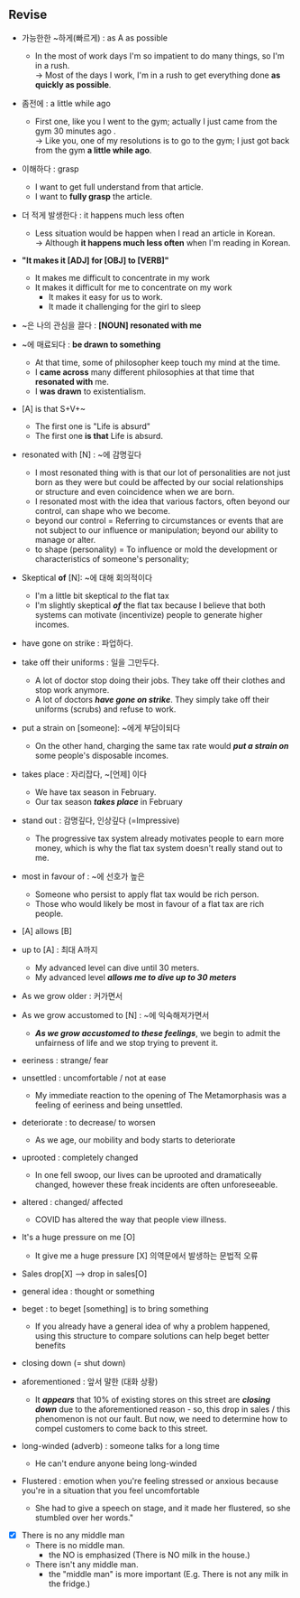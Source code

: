 ## Revise 

- 가능한한 ~하게(빠르게) : as A as possible  
    - In the most of work days I'm so impatient to do many things, so I'm in a rush.  
    -> Most of the days I work, I'm in a rush to get everything done **as quickly as possible**.

- 좀전에 : a little while ago  
    - First one, like you I went to the gym; actually I just came from the gym 30 minutes ago .  
    -> Like you, one of my resolutions is to go to the gym; I just got back from the gym **a little while ago**. 

- 이해하다 : grasp
    - I want to get full understand from that article.
    - I want to **fully grasp** the article.


- 더 적게 발생한다 : it happens much less often
    - Less situation would be happen when I read an article in Korean.  
    -> Although **it happens much less often** when I'm reading in Korean.

- **"It makes it [ADJ] for [OBJ] to [VERB]"**
   - It makes me difficult to concentrate in my work
   - It makes it difficult for me to concentrate on my work
      - It makes it easy for us to work.
      - It made it challenging for the girl to sleep

- ~은 나의 관심을 끌다 : **[NOUN] resonated with me**
- ~에 매료되다 : **be drawn to something**
   - At that time, some of philosopher keep touch my mind at the time. 
   - I **came across** many different philosophies at that time that **resonated with** me. 
  - I **was drawn** to existentialism.

- [A] is that S+V+~
   - The first one is  "Life is absurd" 
   - The first one **is that** Life is absurd. 

- resonated with [N] : ~에 감명깊다
    - I most resonated thing with is that our lot of personalities are not just born as they were but could be affected by our social relationships or structure and even coincidence when we are born.
    - I resonated most with the idea that various factors, often beyond our control, can shape who we become.
    - beyond our control = Referring to circumstances or events that are not subject to our influence or manipulation; beyond our ability to manage or alter.
    - to shape (personality) = To influence or mold the development or characteristics of someone's personality;


- Skeptical **of** [N]: ~에 대해 회의적이다
    - I'm a little bit skeptical *to* the flat tax
    - I'm slightly skeptical ***of*** the flat tax because I believe that both systems can motivate (incentivize) people to generate higher incomes.


- have gone on strike : 파업하다.
- take off their uniforms : 일을 그만두다.
    - A lot of doctor stop doing their jobs. They take off their clothes and stop work anymore.
    - A lot of doctors ***have gone on strike***. They simply take off their uniforms (scrubs) and refuse to work.


- put a strain on [someone]: ~에게 부담이되다
    - On the other hand, charging the same tax rate would ***put a strain on*** some people's disposable incomes. 


- takes place : 자리잡다, ~[언제] 이다
    - We have tax season in February.
    - Our tax season ***takes place*** in February 

- stand out : 감명깊다, 인상깊다 (=Impressive)
    - The progressive tax system already motivates people to earn more money, which is why the flat tax system doesn't really stand out to me. 


- most in favour of : ~에 선호가 높은
    - Someone who persist to apply flat tax would be rich person.
    - Those who would likely be most in favour of a flat tax are rich people. 


- [A] allows [B]
- up to [A] : 최대 A까지
    - My advanced level can dive until 30 meters.
    - My advanced level ***allows me to dive up to 30 meters***


- As we grow older : 커가면서 
- As we grow accustomed to [N] : ~에 익숙해져가면서
    - ***As we grow accustomed to these feelings***, we begin to admit the unfairness of life and we stop trying to prevent it.

- eeriness : strange/ fear 
- unsettled : uncomfortable / not at ease
    - My immediate reaction to the opening of The Metamorphasis was a feeling of eeriness and being unsettled. 

- deteriorate : to decrease/ to worsen 
    - As we age, our mobility and body starts to deteriorate 

- uprooted : completely changed
    - In one fell swoop, our lives can be uprooted and dramatically changed, however these freak incidents are often unforeseeable. 

- altered : changed/ affected 
    - COVID has altered the way that people view illness. 

- It's a huge pressure on me [O]
  - It give me a huge pressure [X] 의역문에서 발생하는 문법적 오류

- Sales drop[X] --> drop in sales[O]

- general idea : thought or something
- beget : to beget [something] is to bring something
    - If you already have a general idea of why a problem happened, using this structure to compare solutions can help beget better benefits


- closing down (= shut down)
- aforementioned : 앞서 말한 (대화 상황)
    - It ***appears*** that 10% of existing stores on this street are ***closing down*** due to the aforementioned reason - so, this drop in sales / this phenomenon is not our fault. But now, we need to determine how to compel customers to come back to this street.
    

- long-winded (adverb) : someone talks for a long time
    - He can't endure anyone being long-winded

- Flustered : emotion when you're feeling stressed or anxious because you're in a situation that you feel uncomfortable
    - She had to give a speech on stage, and it made her flustered, so she stumbled over her words."


- [X] There is no any middle man
    - There is no middle man. 
        - the NO is emphasized (There is NO milk in the house.)
    - There isn't any middle man. 
        - the "middle man" is more important (E.g. There is not any milk in the fridge.)
